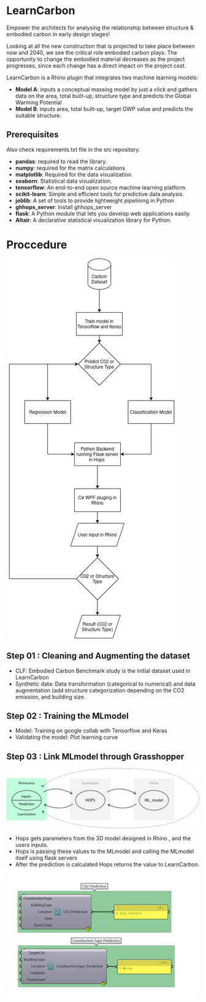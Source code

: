 # LearnCarbon
Empower the architects for  analysing the relationship between structure & embodied carbon in early design stages!

Looking at all the new construction that is projected to take place between now and 2040, we see the critical role embodied carbon plays.
The opportunity to change the embodied material decreases as the project progresses, since each change has a direct impact on the project cost.

LearnCarbon is a Rhino plugin that integrates two machine learning models:
* **Model A**: inputs a conceptual massing model by just a click and gathers data on the area, total built-up, structure type and predicts the Global Warming Potential
* **Model B**: inputs area, total built-up, target GWP value and predicts the suitable structure.

## Prerequisites
Also check requirements.txt file in the src repository.
* **pandas**: required to read the library.
* **numpy**: required for the matrix calculations
* **matplotlib**: Required for the data visualization.
* **seaborn**: Statistical data visualization.
* **tensorflow**: An end-to-end open source machine learning platform.
* **scikit-learn**: Simple and efficient tools for predictive data analysis.
* **joblib**: A set of tools to provide lightweight pipelining in Python
* **ghhops_server**: Install ghhops_server
* **flask**: A Python module that lets you develop web applications easily.
* **Altair**: A declarative statistical visualization library for Python.

# Proccedure

![Flow Chart](https://github.com/LearnCarbon/src/blob/main/examples/LearnCarbon.drawio.png)

## Step 01 : Cleaning and Augmenting the dataset
* CLF: Embodied Carbon Benchmark study is the initial dataset used in LearnCarbon
* Synthetic data: Data transformation (categorical to numerical) and data augmentation (add structure categorization depending on the CO2 emission, and building size.

## Step 02 : Training the MLmodel
* Model: Training on google collab with Tensorflow and Keras
* Validating the model: Plot learning curve

## Step 03 : Link MLmodel through Grasshopper

![Data flow](https://github.com/LearnCarbon/src/blob/main/examples/dataFlow%20diagram.png)

* Hops gets parameters from the 3D model designed in Rhino , and the users inputs.
* Hops is passing these values to the MLmodel and calling the MLmodel itself using flask servers
* After the prediction is calculated Hops returns the value to LearnCarbon.

![Hops functionality](https://github.com/LearnCarbon/src/blob/main/examples/HopsBackend_cropped.png)
